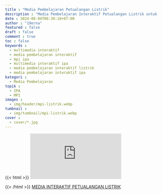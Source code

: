 ```yaml
---
title : "Media Pembelajaran Petualangan Listrik"
description : "Media Pembelajaran Interaktif Petualangan Listrik untuk SMP mata pelajaran IPA"
date : 2024-08-04T06:30:10+07:00
author : "19erna"
featured : false
draft : false
comment : true
toc : false
keywords : 
  - multimedia interaktif
  - media pembelajaran interaktif
  - mpi ipa
  - multimedia interaktif ipa
  - media pembelajaran interaktif listrik
  - media pembelajaran interaktif ipa
kategori : 
  - Media Pembelajaran
topik :
  - IPA
  - MPI
images : 
  - img/header/mpi-listrik.webp
tumbnail : 
  - img/tumbnail/mpi-listrik.webp
cover : 
  - cover/*.jpg
---
```


{{< html >}}
<embed type="text/html" src="https://mpi.nurerna.my.id/" class="not-prose w-full md:w-[700px] h-[300px] md:h-[450px]">

{{< /html >}}
[MEDIA INTERAKTIF PETUALANGAN LISTRIK](https://mpi.nurerna.my.id/)